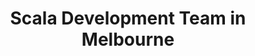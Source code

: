 ---
title: Scala Development Team in Melbourne
permalink: /landings/locations/melbourne/developer/scala
technology: Scala
location: Melbourne
---